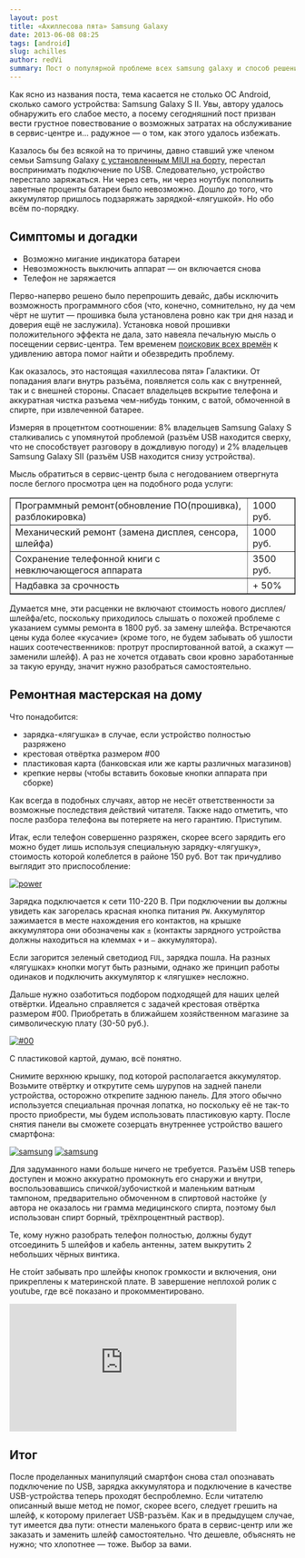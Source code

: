 ```yaml
---
layout: post
title: «Ахиллесова пята» Samsung Galaxy
date: 2013-06-08 08:25
tags: [android]
slug: achilles
author: redVi
summary: Пост о популярной проблеме всех samsung galaxy и способ решения оной в домашних условиях.
---
```


Как ясно из названия поста, тема касается не столько ОС Android, сколько самого устройства: Samsung Galaxy S II. Увы, автору удалось обнаружить его слабое место, а посему сегодняшний пост призван вести грустное повествование о возможных затратах на обслуживание в сервис-центре и... радужное — о том, как этого удалось избежать.

Казалось бы без всякой на то причины, давно ставший уже членом семьи Samsung Galaxy [с установленным MIUI на борту](http://www.unix-lab.org/posts/miui/), перестал воспринимать подключение по USB. Следовательно, устройство перестало заряжаться. Ни через сеть, ни через ноутбук пополнить заветные проценты батареи было невозможно. Дошло до того, что аккумулятор пришлось подзаряжать зарядкой-«лягушкой». Но обо всём по-порядку.

## Симптомы и догадки

- Возможно мигание индикатора батареи
- Невозможность выключить аппарат — он включается снова
- Телефон не заряжается

Перво-наперво решено было перепрошить девайс, дабы исключить возможность программного сбоя (что, конечно, сомнительно, ну да чем чёрт не шутит — прошивка была установлена ровно как три дня назад и доверия ещё не заслужила). Установка новой прошивки положительного эффекта не дала, зато навеяла печальную мысль о посещении сервис-центра. Тем временем [поисковик всех времён](http://g.zeos.in/?q=samsung%20galaxy%20%D0%BD%D0%B5%20%D0%B7%D0%B0%D1%80%D1%8F%D0%B6%D0%B0%D0%B5%D1%82%D1%81%D1%8F) к удивлению автора помог найти и обезвредить проблему.

Как оказалось, это настоящая «ахиллесова пята» Галактики. От попадания влаги внутрь разъёма, появляется соль как с внутренней, так и с внешней стороны. Спасает владельцев вскрытие телефона и аккуратная чистка разъема чем-нибудь тонким, с ватой, обмоченной в спирте, при извлеченной батарее.

Измеряя в процетнтом соотношении: 8% владельцев Samsung Galaxy S сталкивались с упомянутой проблемой (разъём USB находится сверху, что не способствует разговору в дождливую погоду) и 2% владельцев Samsung Galaxy SII (разъём USB находится снизу устройства).

Мысль обратиться в сервис-центр была с негодованием отвергнута после беглого просмотра цен на подобного рода услуги:

<table border="1" cellpadding="0" cellspacing="0">
<tr>
    <td>Программный ремонт(обновление ПО(прошивка), разблокировка)</td>
    <td>1000 руб.</td>
</tr>
<tr>
    <td>Механический ремонт (замена дисплея, сенсора, шлейфа)</td>
    <td>1000 руб.</td>
</tr>
<tr>
    <td>Сохранение телефонной книги с невключающегося аппарата</td>
    <td>3500 руб.</td>
</tr>
<tr>
    <td>Надбавка за срочность</td>
    <td>+ 50%</td>
</tr>
</table>

Думается мне, эти расценки не включают стоимость нового дисплея/шлейфа/etc, поскольку приходилось слышать о похожей проблеме с указанием суммы ремонта в 1800 руб. за замену шлейфа. Встречаются цены куда более «кусачие» (кроме того, не будем забывать об ушлости наших соотечественников: протрут проспиртованной ватой, а скажут — заменили шлейф). А раз не хочется отдавать свои кровно заработанные за такую ерунду, значит нужно разобраться самостоятельно.

## Ремонтная мастерская на дому


Что понадобится:

- зарядка-«лягушка» в случае, если устройство полностью разряжено
- крестовая отвёртка размером #00
- пластиковая карта (банковская или же карты различных магазинов)
- крепкие нервы (чтобы вставить боковые кнопки аппарата при сборке)

Как всегда в подобных случаях, автор не несёт ответственности за возможные последствия действий читателя. Также надо отметить, что после разбора телефона вы потеряете на него гарантию. Приступим.

Итак, если телефон совершенно разряжен, скорее всего зарядить его можно будет лишь используя специальную зарядку-«лягушку», стоимость которой колеблется в районе 150 руб. Вот так причудливо выглядит это приспособление:

[![power](http://farm4.staticflickr.com/3772/9299520093_1c8afba26e_n.jpg)](http://farm4.staticflickr.com/3772/9299520093_318cd7d8a3_o.jpg)

Зарядка подключается к сети 110-220 В. При подключении вы должны увидеть как загорелась красная кнопка питания `PW`. Аккумулятор зажимается в месте нахождения его контактов, на крышке аккумулятора они обозначены как `±` (контакты зарядного устройства должны находиться на клеммах `+` и `–` аккумулятора).

Если загорится зеленый светодиод `FUL`, зарядка пошла. На разных «лягушках» кнопки могут быть разными, однако же принцип работы одинаков и подключить аккумулятор к «лягушке» несложно.

Дальше нужно озаботиться подбором подходящей для наших целей отвёртки. Идеально справляется с задачей крестовая отвёртка размером #00. Приобретать в ближайшем хозяйственном магазине за символическую плату (30-50 руб.).

[![#00](http://farm6.staticflickr.com/5454/9299520173_89d0ca8158_n.jpg)](http://farm6.staticflickr.com/5454/9299520173_89d0ca8158_b.jpg)

С пластиковой картой, думаю, всё понятно.

Снимите верхнюю крышку, под которой располагается аккумулятор. Возьмите отвёртку и открутите семь шурупов на задней панели устройства, осторожно открепите заднюю панель. Для этого обычно используется специальная прочная лопатка, но поскольку её не так-то просто приобрести, мы будем использовать пластиковую карту. После снятия панели вы сможете созерцать внутреннее устройство вашего смартфона:

[![samsung](http://farm3.staticflickr.com/2819/9299520113_8e9b35e79b_n.jpg)](http://farm3.staticflickr.com/2819/9299520113_050b374069_o.jpg)
[![samsung](http://farm3.staticflickr.com/2819/9299520113_8e9b35e79b_n.jpg)](http://farm3.staticflickr.com/2819/9299520113_050b374069_o.jpg)

Для задуманного нами больше ничего не требуется. Разъём USB теперь доступен и можно аккуратно промокнуть его снаружи и внутри, воспользовавшись спичкой/зубочисткой и маленьким ватным тампоном, предварительно обмоченном в спиртовой настойке (у автора не оказалось ни грамма медицинского спирта, поэтому был использован спирт борный, трёхпроцентный раствор).

Те, кому нужно разобрать телефон полностью, должны будут отсоединить 5 шлейфов и кабель антенны, затем выкрутить 2 небольших чёрных винтика.

Не сто́ит забывать про шлейфы кнопок громкости и включения, они прикреплены к материнской плате. В завершение неплохой ролик с youtube, где всё показано и прокомментировано.

<div class="video"><iframe width="400" height="225" src="http://www.youtube.com/embed/QptJcePPjkI" frameborder="0" allowfullscreen></iframe></div>

## Итог

После проделанных манипуляций смартфон снова стал опознавать подключение по USB, зарядка аккумулятора и подключение в качестве USB-устройства теперь проходят беспроблемно. Если читателю описанный выше метод не помог, скорее всего, следует грешить на шлейф, к которому прилегает USB-разъём. Как и в предыдущем случае, тут имеется два пути: отнести маленького брата в сервис-центр или же заказать и заменить шлейф самостоятельно. Что дешевле, объяснять не нужно; что хлопотнее — тоже. Выбор за вами.
